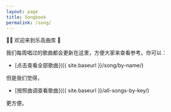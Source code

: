 ```yaml
---
layout: page
title: Songbook
permalink: /song/
---
```


[comment]: <> (![]&#40;/images/stefany-andrade-GbSCAAsU2Fo-unsplash.jpg&#41;)

👏🏼 欢迎来到乐高曲库 🎉

我们每周唱过的歌曲都会更新在这里，方便大家来查看参考。你可以：

* [点击查看全部歌曲]({{ site.baseurl }}/song/by-name/)
  
但是我们觉得，

* [按照曲调查看歌曲]({{ site.baseurl }}/all-songs-by-key/)

更方便。

[comment]: <> (当然，你也可以从其他维度查看歌曲：)

[comment]: <> (* 艺术家)

[comment]: <> (* 专辑)

[comment]: <> (或者，你可以了解一下)

[comment]: <> (* 敬拜主领经常带的歌曲)
